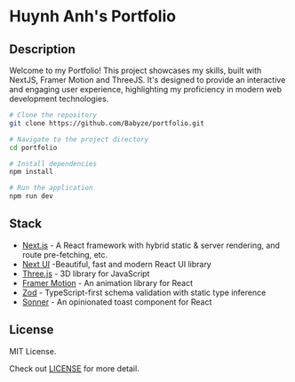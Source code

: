 # Huynh Anh's Portfolio

## Description

Welcome to my Portfolio! This project showcases my skills, built with NextJS, Framer Motion and ThreeJS. It's designed to provide an interactive and engaging user experience, highlighting my proficiency in modern web development technologies.

```bash
# Clone the repository
git clone https://github.com/Babyze/portfolio.git

# Navigate to the project directory
cd portfolio

# Install dependencies
npm install

# Run the application
npm run dev
```

## Stack

- [Next.js](https://nextjs.org/) - A React framework with hybrid static & server rendering, and route pre-fetching, etc.
- [Next UI](https://nextui.org/) -Beautiful, fast and modern React UI library
- [Three.js](https://threejs.org/) - 3D library for JavaScript
- [Framer Motion](https://www.framer.com/motion/) - An animation library for React
- [Zod](https://zod.dev/) - TypeScript-first schema validation with static type inference
- [Sonner](https://sonner.emilkowal.ski/) - An opinionated toast component for React

## License

MIT License.

Check out [LICENSE](./LICENSE) for more detail.
